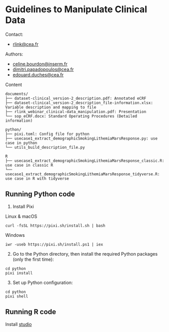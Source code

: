 # Guidelines to Manipulate Clinical Data

Contact:

- rlink@cea.fr

Authors:

- celine.bourdon@inserm.fr
- dimitri.papadopoulos@cea.fr
- edouard.duches@cea.fr

Content

```
documents/
├── dataset-clinical_version-2_description.pdf: Annotated eCRF
├── dataset-clinical_version-2_description_file-information.xlsx: Variable description and mapping to file
├── rlink_webinar_clinical-data_manipulation.pdf: Presentation
└── sop_eCRF.docx: Standard Operating Procedures (Detailed information)

python/
├── pixi.toml: Config file for python 
├── usecase1_extract_demographicSmokingLithemiaMarsResponse.py: use case in python
└── utils_build_description_file.py

R
├── usecase1_extract_demographicSmokingLithemiaMarsResponse_classic.R: use case in classic R
└── usecase1_extract_demographicSmokingLithemiaMarsResponse_tidyverse.R: use case in R with tidyverse
```


## Running Python code

1. Install Pixi

Linux & macOS

```
curl -fsSL https://pixi.sh/install.sh | bash
```

Windows

```
iwr -useb https://pixi.sh/install.ps1 | iex
```

2. Go to the Python directory, then install the required Python packages (only the first time):

```
cd python
pixi install
```

3. Set up Python configuration:

```
cd python
pixi shell
```

## Running R code

Install [studio](https://posit.co/download/rstudio-desktop/)

